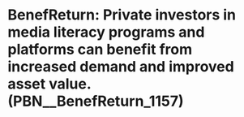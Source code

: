 # BenefReturn: __Private investors in media literacy programs and platforms can benefit from increased demand and improved asset value.__ (PBN__BenefReturn_1157)

